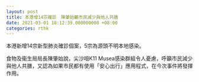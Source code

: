```yaml
---
layout: post
title: 本港增14宗確診　陳肇始籲市民減少與他人共膳
date: 2021-03-01 18:12:39.000000000 +08:00
categories: rthk
---
```


本港新增14宗新型肺炎確診個案，5宗為源頭不明本地感染。

食物及衞生局局長陳肇始說，尖沙咀K11 Musea感染群組令人憂慮，呼籲市民減少與他人共膳，又認為如果市民都有使用「安心出行」應用程式，在今次事件將發揮作用。

